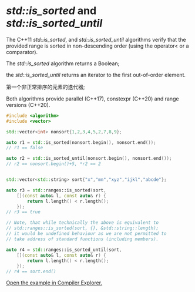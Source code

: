 #  *std::is_sorted* and *std::is_sorted_until* 

The C++11 *std::is_sorted*, and *std::is_sorted_until* algorithms verify that the provided range is sorted in non-descending order (using the operator< or a comparator).

The *std::is_sorted* algorithm returns a Boolean; 

the *std::is_sorted_until* returns an iterator to the first out-of-order element. 

第一个非正常排序的元素的迭代器;

Both algorithms provide parallel (C++17), constexpr (C++20) and range versions (C++20).

```C++
#include <algorithm>
#include <vector>

std::vector<int> nonsort{1,2,3,4,5,2,7,8,9};

auto r1 = std::is_sorted(nonsort.begin(), nonsort.end());
// r1 == false

auto r2 = std::is_sorted_until(nonsort.begin(), nonsort.end());
// r2 == nonsort.begin()+5, *r2 == 2


std::vector<std::string> sort{"x","mn","xyz","ijkl","abcde"};

auto r3 = std::ranges::is_sorted(sort,
    [](const auto& l, const auto& r) {
        return l.length() < r.length();
    });
// r3 == true

// Note, that while technically the above is equivalent to
// std::ranges::is_sorted(sort, {}, &std::string::length);
// it would be undefined behaviour as we are not permitted to
// take address of standard functions (including members).

auto r4 = std::ranges::is_sorted_until(sort, 
    [](const auto& l, const auto& r) {
        return l.length() < r.length();
    });
// r4 == sort.end()
```

[Open the example in Compiler Explorer.](https://compiler-explorer.com/z/9Eq9G9EEh)